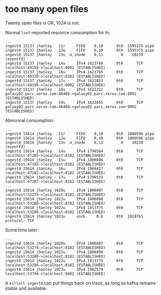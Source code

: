 
too many open files
===================

Twenty open files is OK; 1024 is not.

Normal `lsof`-reported resource consumption for In:

    ...
    ingestd 15137 jhanley   11r     FIFO    0,10      0t0  1595375 pipe
    ingestd 15137 jhanley   12w     FIFO    0,10      0t0  1595375 pipe
    ingestd 15137 jhanley   13u  a_inode    0,11        0    10239 [eventfd]
    ingestd 15137 jhanley   14u     IPv4 1623768      0t0      TCP localhost:49194->localhost:9092 (ESTABLISHED)
    ingestd 15137 jhanley   16u     IPv4 1623765      0t0      TCP localhost:46370->localhost:8182 (ESTABLISHED)
    ingestd 15137 jhanley   17u     IPv4 1622853      0t0      TCP localhost:49196->localhost:9092 (ESTABLISHED)
    ingestd 15137 jhanley   18u     IPv4 1621212      0t0      TCP galaxy02.parc.xerox.com:46466->galaxy02.parc.xerox.com:9092 (ESTABLISHED)
    ingestd 15137 jhanley   19u     IPv4 1622855      0t0      TCP galaxy02.parc.xerox.com:46468->galaxy02.parc.xerox.com:9092 (ESTABLISHED)


Abnormal consumption:

    ...
    ingestd 15614 jhanley   11r     FIFO    0,10      0t0  1800596 pipe
    ingestd 15614 jhanley   12w     FIFO    0,10      0t0  1800596 pipe
    ingestd 15614 jhanley   13u  a_inode    0,11        0    10239 [eventfd]
    ingestd 15614 jhanley   14u     IPv4 1798564      0t0      TCP localhost:47205->localhost:8182 (ESTABLISHED)
    ingestd 15614 jhanley   15u     IPv4 1800606      0t0      TCP localhost:47193->localhost:8182 (ESTABLISHED)
    ingestd 15614 jhanley   16u     IPv4 1804417      0t0      TCP localhost:47183->localhost:8182 (ESTABLISHED)
    ingestd 15614 jhanley   17u     IPv4 1799533      0t0      TCP localhost:47207->localhost:8182 (ESTABLISHED)
    ...
    ingestd 15614 jhanley 1020u     IPv4 1806087      0t0      TCP localhost:53274->localhost:8182 (ESTABLISHED)
    ingestd 15614 jhanley 1021u     IPv4 1806090      0t0      TCP localhost:53280->localhost:8182 (ESTABLISHED)
    ingestd 15614 jhanley 1022u     IPv4 1813775      0t0      TCP localhost:53286->localhost:8182 (ESTABLISHED)
    ingestd 15614 jhanley 1023u     sock     0,8      0t0  1918761 protocol: TCP

Some time later:

    ...
    ingestd 15614 jhanley 1020u     IPv4 1806087      0t0      TCP localhost:53274->localhost:8182 (ESTABLISHED)
    ingestd 15614 jhanley 1021u     IPv4 1806090      0t0      TCP localhost:53280->localhost:8182 (ESTABLISHED)
    ingestd 15614 jhanley 1022u     IPv4 1813775      0t0      TCP localhost:53286->localhost:8182 (ESTABLISHED)
    ingestd 15614 jhanley 1023u     IPv4 1982574      0t0      TCP localhost:53794->localhost:9092 (ESTABLISHED)

A `killall ingestd` can put things back on track, as long as kafka remains stable and available.
